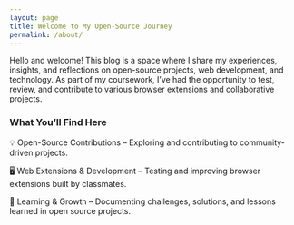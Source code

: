 ```yaml
---
layout: page
title: Welcome to My Open-Source Journey
permalink: /about/
---
```


Hello and welcome! This blog is a space where I share my experiences, insights, and reflections on open-source projects, web development, and technology. As part of my coursework, I’ve had the opportunity to test, review, and contribute to various browser extensions and collaborative projects.

### What You’ll Find Here

💡 Open-Source Contributions – Exploring and contributing to community-driven projects.

🖥️ Web Extensions & Development – Testing and improving browser extensions built by classmates.

📖 Learning & Growth – Documenting challenges, solutions, and lessons learned in open source projects.

